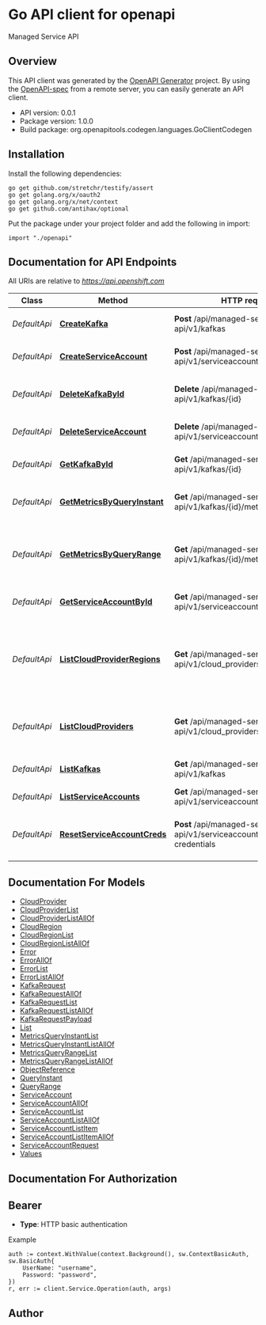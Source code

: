 # Go API client for openapi

Managed Service API

## Overview
This API client was generated by the [OpenAPI Generator](https://openapi-generator.tech) project.  By using the [OpenAPI-spec](https://www.openapis.org/) from a remote server, you can easily generate an API client.

- API version: 0.0.1
- Package version: 1.0.0
- Build package: org.openapitools.codegen.languages.GoClientCodegen

## Installation

Install the following dependencies:

```shell
go get github.com/stretchr/testify/assert
go get golang.org/x/oauth2
go get golang.org/x/net/context
go get github.com/antihax/optional
```

Put the package under your project folder and add the following in import:

```golang
import "./openapi"
```

## Documentation for API Endpoints

All URIs are relative to *https://api.openshift.com*

Class | Method | HTTP request | Description
------------ | ------------- | ------------- | -------------
*DefaultApi* | [**CreateKafka**](docs/DefaultApi.md#createkafka) | **Post** /api/managed-services-api/v1/kafkas | Create a new kafka Request
*DefaultApi* | [**CreateServiceAccount**](docs/DefaultApi.md#createserviceaccount) | **Post** /api/managed-services-api/v1/serviceaccounts | Create a service account
*DefaultApi* | [**DeleteKafkaById**](docs/DefaultApi.md#deletekafkabyid) | **Delete** /api/managed-services-api/v1/kafkas/{id} | Delete a kafka request by id
*DefaultApi* | [**DeleteServiceAccount**](docs/DefaultApi.md#deleteserviceaccount) | **Delete** /api/managed-services-api/v1/serviceaccounts/{id} | Delete service account
*DefaultApi* | [**GetKafkaById**](docs/DefaultApi.md#getkafkabyid) | **Get** /api/managed-services-api/v1/kafkas/{id} | Get a kafka request by id
*DefaultApi* | [**GetMetricsByQueryInstant**](docs/DefaultApi.md#getmetricsbyqueryinstant) | **Get** /api/managed-services-api/v1/kafkas/{id}/metrics/query | Get metrics with query instant by kafka id.
*DefaultApi* | [**GetMetricsByQueryRange**](docs/DefaultApi.md#getmetricsbyqueryrange) | **Get** /api/managed-services-api/v1/kafkas/{id}/metrics/query_range | Get metrics with timeseries query range by kafka id.
*DefaultApi* | [**GetServiceAccountById**](docs/DefaultApi.md#getserviceaccountbyid) | **Get** /api/managed-services-api/v1/serviceaccounts/{id} | get service account by id
*DefaultApi* | [**ListCloudProviderRegions**](docs/DefaultApi.md#listcloudproviderregions) | **Get** /api/managed-services-api/v1/cloud_providers/{id}/regions | Retrieves the list of supported regions of the supported cloud provider.
*DefaultApi* | [**ListCloudProviders**](docs/DefaultApi.md#listcloudproviders) | **Get** /api/managed-services-api/v1/cloud_providers | Retrieves the list of supported cloud providers.
*DefaultApi* | [**ListKafkas**](docs/DefaultApi.md#listkafkas) | **Get** /api/managed-services-api/v1/kafkas | Returns a list of Kafka requests
*DefaultApi* | [**ListServiceAccounts**](docs/DefaultApi.md#listserviceaccounts) | **Get** /api/managed-services-api/v1/serviceaccounts | List service accounts
*DefaultApi* | [**ResetServiceAccountCreds**](docs/DefaultApi.md#resetserviceaccountcreds) | **Post** /api/managed-services-api/v1/serviceaccounts/{id}/reset-credentials | reset credentials for the service account


## Documentation For Models

 - [CloudProvider](docs/CloudProvider.md)
 - [CloudProviderList](docs/CloudProviderList.md)
 - [CloudProviderListAllOf](docs/CloudProviderListAllOf.md)
 - [CloudRegion](docs/CloudRegion.md)
 - [CloudRegionList](docs/CloudRegionList.md)
 - [CloudRegionListAllOf](docs/CloudRegionListAllOf.md)
 - [Error](docs/Error.md)
 - [ErrorAllOf](docs/ErrorAllOf.md)
 - [ErrorList](docs/ErrorList.md)
 - [ErrorListAllOf](docs/ErrorListAllOf.md)
 - [KafkaRequest](docs/KafkaRequest.md)
 - [KafkaRequestAllOf](docs/KafkaRequestAllOf.md)
 - [KafkaRequestList](docs/KafkaRequestList.md)
 - [KafkaRequestListAllOf](docs/KafkaRequestListAllOf.md)
 - [KafkaRequestPayload](docs/KafkaRequestPayload.md)
 - [List](docs/List.md)
 - [MetricsQueryInstantList](docs/MetricsQueryInstantList.md)
 - [MetricsQueryInstantListAllOf](docs/MetricsQueryInstantListAllOf.md)
 - [MetricsQueryRangeList](docs/MetricsQueryRangeList.md)
 - [MetricsQueryRangeListAllOf](docs/MetricsQueryRangeListAllOf.md)
 - [ObjectReference](docs/ObjectReference.md)
 - [QueryInstant](docs/QueryInstant.md)
 - [QueryRange](docs/QueryRange.md)
 - [ServiceAccount](docs/ServiceAccount.md)
 - [ServiceAccountAllOf](docs/ServiceAccountAllOf.md)
 - [ServiceAccountList](docs/ServiceAccountList.md)
 - [ServiceAccountListAllOf](docs/ServiceAccountListAllOf.md)
 - [ServiceAccountListItem](docs/ServiceAccountListItem.md)
 - [ServiceAccountListItemAllOf](docs/ServiceAccountListItemAllOf.md)
 - [ServiceAccountRequest](docs/ServiceAccountRequest.md)
 - [Values](docs/Values.md)


## Documentation For Authorization



## Bearer

- **Type**: HTTP basic authentication

Example

```golang
auth := context.WithValue(context.Background(), sw.ContextBasicAuth, sw.BasicAuth{
    UserName: "username",
    Password: "password",
})
r, err := client.Service.Operation(auth, args)
```



## Author



